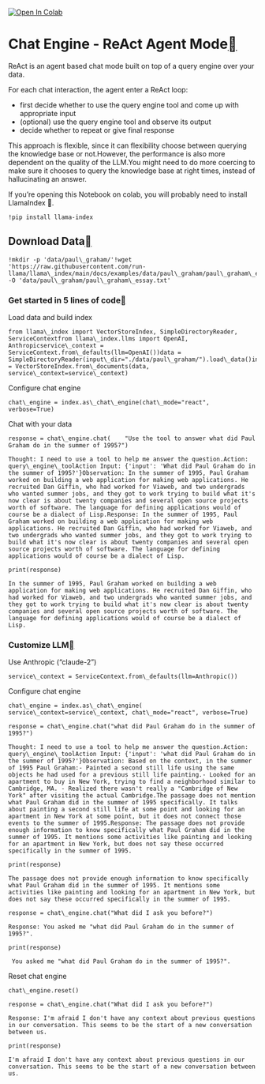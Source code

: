 [![Open In Colab](https://colab.research.google.com/assets/colab-badge.svg)](https://colab.research.google.com/github/jerryjliu/llama_index/blob/main/docs/examples/chat_engine/chat_engine_react.ipynb)

Chat Engine - ReAct Agent Mode[](#chat-engine-react-agent-mode "Permalink to this heading")
============================================================================================

ReAct is an agent based chat mode built on top of a query engine over your data.

For each chat interaction, the agent enter a ReAct loop:

* first decide whether to use the query engine tool and come up with appropriate input
* (optional) use the query engine tool and observe its output
* decide whether to repeat or give final response

This approach is flexible, since it can flexibility choose between querying the knowledge base or not.However, the performance is also more dependent on the quality of the LLM.You might need to do more coercing to make sure it chooses to query the knowledge base at right times, instead of hallucinating an answer.

If you’re opening this Notebook on colab, you will probably need to install LlamaIndex 🦙.


```
!pip install llama-index
```
Download Data[](#download-data "Permalink to this heading")
------------------------------------------------------------


```
!mkdir -p 'data/paul\_graham/'!wget 'https://raw.githubusercontent.com/run-llama/llama\_index/main/docs/examples/data/paul\_graham/paul\_graham\_essay.txt' -O 'data/paul\_graham/paul\_graham\_essay.txt'
```
### Get started in 5 lines of code[](#get-started-in-5-lines-of-code "Permalink to this heading")

Load data and build index


```
from llama\_index import VectorStoreIndex, SimpleDirectoryReader, ServiceContextfrom llama\_index.llms import OpenAI, Anthropicservice\_context = ServiceContext.from\_defaults(llm=OpenAI())data = SimpleDirectoryReader(input\_dir="./data/paul\_graham/").load\_data()index = VectorStoreIndex.from\_documents(data, service\_context=service\_context)
```
Configure chat engine


```
chat\_engine = index.as\_chat\_engine(chat\_mode="react", verbose=True)
```
Chat with your data


```
response = chat\_engine.chat(    "Use the tool to answer what did Paul Graham do in the summer of 1995?")
```

```
Thought: I need to use a tool to help me answer the question.Action: query\_engine\_toolAction Input: {'input': 'What did Paul Graham do in the summer of 1995?'}Observation: In the summer of 1995, Paul Graham worked on building a web application for making web applications. He recruited Dan Giffin, who had worked for Viaweb, and two undergrads who wanted summer jobs, and they got to work trying to build what it's now clear is about twenty companies and several open source projects worth of software. The language for defining applications would of course be a dialect of Lisp.Response: In the summer of 1995, Paul Graham worked on building a web application for making web applications. He recruited Dan Giffin, who had worked for Viaweb, and two undergrads who wanted summer jobs, and they got to work trying to build what it's now clear is about twenty companies and several open source projects worth of software. The language for defining applications would of course be a dialect of Lisp.
```

```
print(response)
```

```
In the summer of 1995, Paul Graham worked on building a web application for making web applications. He recruited Dan Giffin, who had worked for Viaweb, and two undergrads who wanted summer jobs, and they got to work trying to build what it's now clear is about twenty companies and several open source projects worth of software. The language for defining applications would of course be a dialect of Lisp.
```
### Customize LLM[](#customize-llm "Permalink to this heading")

Use Anthropic (“claude-2”)


```
service\_context = ServiceContext.from\_defaults(llm=Anthropic())
```
Configure chat engine


```
chat\_engine = index.as\_chat\_engine(    service\_context=service\_context, chat\_mode="react", verbose=True)
```

```
response = chat\_engine.chat("what did Paul Graham do in the summer of 1995?")
```

```
Thought: I need to use a tool to help me answer the question.Action: query\_engine\_toolAction Input: {'input': 'what did Paul Graham do in the summer of 1995?'}Observation: Based on the context, in the summer of 1995 Paul Graham:- Painted a second still life using the same objects he had used for a previous still life painting.- Looked for an apartment to buy in New York, trying to find a neighborhood similar to Cambridge, MA. - Realized there wasn't really a "Cambridge of New York" after visiting the actual Cambridge.The passage does not mention what Paul Graham did in the summer of 1995 specifically. It talks about painting a second still life at some point and looking for an apartment in New York at some point, but it does not connect those events to the summer of 1995.Response: The passage does not provide enough information to know specifically what Paul Graham did in the summer of 1995. It mentions some activities like painting and looking for an apartment in New York, but does not say these occurred specifically in the summer of 1995.
```

```
print(response)
```

```
The passage does not provide enough information to know specifically what Paul Graham did in the summer of 1995. It mentions some activities like painting and looking for an apartment in New York, but does not say these occurred specifically in the summer of 1995.
```

```
response = chat\_engine.chat("What did I ask you before?")
```

```
Response: You asked me "what did Paul Graham do in the summer of 1995?".
```

```
print(response)
```

```
 You asked me "what did Paul Graham do in the summer of 1995?".
```
Reset chat engine


```
chat\_engine.reset()
```

```
response = chat\_engine.chat("What did I ask you before?")
```

```
Response: I'm afraid I don't have any context about previous questions in our conversation. This seems to be the start of a new conversation between us.
```

```
print(response)
```

```
I'm afraid I don't have any context about previous questions in our conversation. This seems to be the start of a new conversation between us.
```
